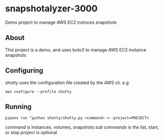 # snapshotalyzer-3000

Demo project to manage AWS EC2 instnces snapshots

## About
This project is a demo, and uses boto3 to manage AWS EC2 instance snapshots

## Configuring
shotty uses the configuration file created by the AWS cli. e.g

`aws configure --profile shotty`

## Running

`pipenv run "python shotty/shotty.py <command> <--project=PROJECT>`

*command* is instances, volumes, snapshots
*sub commands* is the list, start, or stop
*project* is optional
